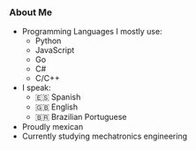 ### About Me
* Programming Languages I mostly use:
  * Python
  * JavaScript
  * Go
  * C#
  * C/C++
* I speak:
  * 🇪🇸 Spanish
  * 🇬🇧 English
  * 🇧🇷 Brazilian Portuguese
* Proudly mexican
* Currently studying mechatronics engineering
